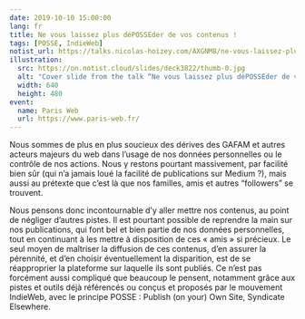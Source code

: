 ```yaml
---
date: 2019-10-10 15:00:00
lang: fr
title: Ne vous laissez plus déPOSSEder de vos contenus !
tags: [POSSE, IndieWeb]
notist_url: https://talks.nicolas-hoizey.com/AXGNM8/ne-vous-laissez-plus-deposseder-de-vos-contenus
illustration:
  src: https://on.notist.cloud/slides/deck3822/thumb-0.jpg
  alt: "Cover slide from the talk “Ne vous laissez plus déPOSSEder de vos contenus !”"
  width: 640
  height: 480
event:
  name: Paris Web
  url: https://www.paris-web.fr/
---
```


Nous sommes de plus en plus soucieux des dérives des GAFAM et autres acteurs majeurs du web dans l’usage de nos données personnelles ou le contrôle de nos actions. Nous y restons pourtant massivement, par facilité bien sûr (qui n’a jamais loué la facilité de publications sur Medium ?), mais aussi au prétexte que c’est là que nos familles, amis et autres “followers” se trouvent.

Nous pensons donc incontournable d’y aller mettre nos contenus, au point de négliger d’autres pistes. Il est pourtant possible de reprendre la main sur nos publications, qui font bel et bien partie de nos données personnelles, tout en continuant à les mettre à disposition de ces « amis » si précieux. Le seul moyen de maîtriser la diffusion de ces contenus, d’en assurer la pérennité, et d’en choisir éventuellement la disparition, est de se réapproprier la plateforme sur laquelle ils sont publiés. Ce n’est pas forcément aussi compliqué que beaucoup le pensent, notamment grâce aux pistes et outils déjà référencés ou conçus et proposés par le mouvement IndieWeb, avec le principe POSSE : Publish (on your) Own Site, Syndicate Elsewhere.

